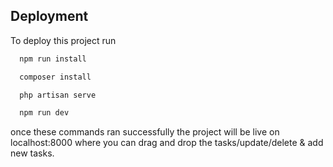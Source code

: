 
## Deployment

To deploy this project run

```bash
  npm run install
```
```bash
  composer install
```

```bash
  php artisan serve
```

```bash
  npm run dev
```

once these commands ran successfully the project will be live on localhost:8000
where you can drag and drop the tasks/update/delete & add new tasks.

